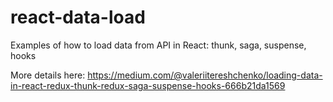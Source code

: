 # react-data-load
Examples of how to load data from API in React: thunk, saga, suspense, hooks

More details here: https://medium.com/@valeriitereshchenko/loading-data-in-react-redux-thunk-redux-saga-suspense-hooks-666b21da1569

